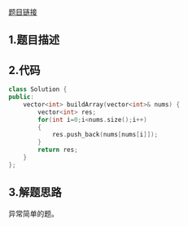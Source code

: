 [题目链接](https://leetcode-cn.com/problems/build-array-from-permutation/)

## 1.题目描述



## 2.代码

```cpp
class Solution {
public:
    vector<int> buildArray(vector<int>& nums) {
        vector<int> res;
        for(int i=0;i<nums.size();i++)
        {
            res.push_back(nums[nums[i]]);
        }
        return res;
    }
};
```



## 3.解题思路

异常简单的题。